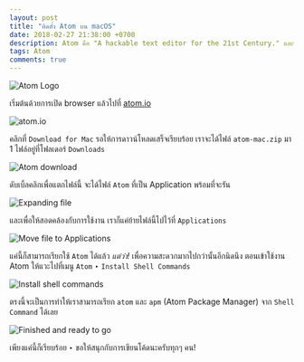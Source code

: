 ```yaml
---
layout: post
title: "ติดตั้ง Atom บน macOS"
date: 2018-02-27 21:38:00 +0700
description: Atom คือ "A hackable text editor for the 21st Century." และวันนี้เราจะมาดูวิธีการติดตั้ง Atom บน macOS กัน
tags: Atom
comments: true
---
```

![Atom Logo](https://res.cloudinary.com/sdees-reallife/image/upload/c_scale,w_200/v1519744167/atom-logo.jpg)

เริ่มต้นด้วยการเปิด browser แล้วไปที่ [atom.io](https://atom.io)

![atom.io](https://res.cloudinary.com/sdees-reallife/image/upload/c_scale,w_400/v1519744249/web-atom-io.png)

คลิกที่ `Download for Mac` รอให้การดาวน์โหลดเสร็จเรียบร้อย เราจะได้ไฟล์ `atom-mac.zip` มา 1 ไฟล์อยู่ที่โฟลเดอร์ `Downloads`

![Atom download](https://res.cloudinary.com/sdees-reallife/image/upload/c_scale,w_400/v1519744259/finished-download-atom.png)

ดับเบิ้ลคลิกเพื่อแตกไฟล์นี้ จะได้ไฟล์ `Atom` ที่เป็น Application พร้อมที่จะรัน

![Expanding file](https://res.cloudinary.com/sdees-reallife/image/upload/c_scale,w_400/v1519744270/expanding-atom-mac-zip.png)

และเพื่อให้สอดคล้องกับการใช้งาน เราก็แค่ย้ายไฟล์นี้ไปไว้ที่ `Applications`

![Move file to Applications](https://res.cloudinary.com/sdees-reallife/image/upload/c_scale,w_400/v1519744281/atom-in-applications.png)

แค่นี้ก็สามารถเรียกใช้ `Atom` ได้แล้ว *แต่ว่า!* เพื่อความสะดวกมากไปกว่านั้นอีกนิดนึง ตอนเข้าใช้งาน Atom ให้แวะไปที่เมนู `Atom` ‣ `Install Shell Commands`

![Install shell commands](https://res.cloudinary.com/sdees-reallife/image/upload/c_scale,w_200/v1519744239/install-shell-commands.png)

ตรงนี้จะเป็นการทำให้เราสามารถเรียก `atom` และ `apm` (Atom Package Manager) จาก `Shell Command` ได้เลย

![Finished and ready to go](https://res.cloudinary.com/sdees-reallife/image/upload/c_scale,w_400/v1519744227/commands-installed.png)

เพียงแค่นี้ก็เรียบร้อย ‣ ขอให้สนุกกับการเขียนโค้ดนะครับทุกๆ คน!

